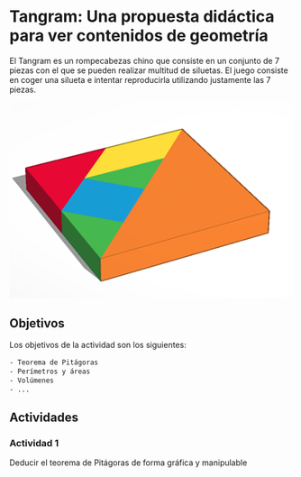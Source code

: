 # Tangram: Una propuesta didáctica para ver contenidos de geometría

El Tangram es un rompecabezas chino que consiste en un conjunto de 7 piezas con el que se pueden realizar multitud de siluetas. El juego consiste en coger una silueta e intentar reproducirla utilizando justamente las 7 piezas.

<img src="./img/tangram.png" width="800px">

## Objetivos

Los objetivos de la actividad son los siguientes:

    - Teorema de Pitágoras
    - Perímetros y áreas
    - Volúmenes
    - ...

## Actividades

### Actividad 1

Deducir el teorema de Pitágoras de forma gráfica y manipulable